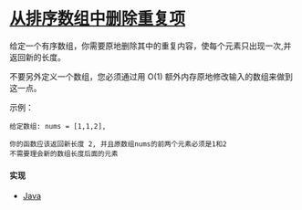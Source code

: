 # [从排序数组中删除重复项](https://leetcode-cn.com/problems/remove-duplicates-from-sorted-array/description/)

给定一个有序数组，你需要原地删除其中的重复内容，使每个元素只出现一次,并返回新的长度。

不要另外定义一个数组，您必须通过用 O(1) 额外内存原地修改输入的数组来做到这一点。

示例：
```
给定数组: nums = [1,1,2],

你的函数应该返回新长度 2, 并且原数组nums的前两个元素必须是1和2
不需要理会新的数组长度后面的元素
```

#### 实现
- [Java](https://github.com/pojozhang/playground/blob/master/solutions/java/src/main/java/playground/algorithm/RemoveDuplicates.java)
